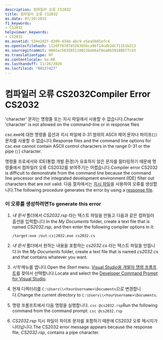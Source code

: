 ```yaml
---
description: 컴파일러 오류 CS2032
title: 컴파일러 오류 CS2032
ms.date: 07/20/2015
f1_keywords:
- CS2032
helpviewer_keywords:
- CS2032
ms.assetid: 534e2d2f-d209-43dd-abc9-e5ea5b01efc4
ms.openlocfilehash: 112df787874526395bca9bf14cdb2dc71151b213
ms.sourcegitcommit: 0802ac583585110022beb6af8ea0b39188b77c43
ms.translationtype: HT
ms.contentlocale: ko-KR
ms.lasthandoff: 11/26/2020
ms.locfileid: "89127427"
---
```

# <a name="compiler-error-cs2032"></a><span data-ttu-id="45b84-103">컴파일러 오류 CS2032</span><span class="sxs-lookup"><span data-stu-id="45b84-103">Compiler Error CS2032</span></span>

<span data-ttu-id="45b84-104">'character' 문자는 명령줄 또는 지시 파일에서 사용할 수 없습니다.</span><span class="sxs-lookup"><span data-stu-id="45b84-104">Character 'character' is not allowed on the command-line or in response files</span></span>

 <span data-ttu-id="45b84-105">csc.exe에 대한 명령줄 옵션과 지시 파일에 0-31 범위의 ASCII 제어 문자나 파이프(`|`) 문자를 사용할 수 없습니다.</span><span class="sxs-lookup"><span data-stu-id="45b84-105">Response files and the command line options for csc.exe cannot contain ASCII control characters in the range 0-31 or the pipe (`|`) character.</span></span>

 <span data-ttu-id="45b84-106">명령줄 프로세서와 IDE(통합 개발 환경)가 유효하지 않은 문자를 필터링하기 때문에 명령줄에서 컴파일러 오류 CS2032를 보여주기는 어렵습니다.</span><span class="sxs-lookup"><span data-stu-id="45b84-106">Compiler error CS2032 is difficult to demonstrate from the command line because the command line processor and the integrated development environment (IDE) filter out characters that are not valid.</span></span> <span data-ttu-id="45b84-107">다음 절차에서는 [지시 파일](../compiler-options/response-file-compiler-option.md)을 사용하여 오류를 생성합니다.</span><span class="sxs-lookup"><span data-stu-id="45b84-107">The following procedure generates the error by using a [response file](../compiler-options/response-file-compiler-option.md).</span></span>

### <a name="to-generate-this-error"></a><span data-ttu-id="45b84-108">이 오류를 생성하려면</span><span class="sxs-lookup"><span data-stu-id="45b84-108">To generate this error</span></span>

1. <span data-ttu-id="45b84-109">*내 문서* 폴더에서 *CS2032.rsp* 라는 텍스트 파일을 만들고 다음과 같은 컴파일러 옵션을 입력합니다.</span><span class="sxs-lookup"><span data-stu-id="45b84-109">In the *My Documents* folder, create a text file that is named *CS2032.rsp*, and then enter the following compiler options in it:</span></span>
  
    ```console
    /target:exe /out:cs|2032.exe cs2032.cs
    ```

2. <span data-ttu-id="45b84-110">*내 문서* 폴더에서 원하는 내용을 포함하는 *cs2032.cs* 라는 텍스트 파일을 만듭니다.</span><span class="sxs-lookup"><span data-stu-id="45b84-110">In the *My Documents* folder, create a text file that is named *cs2032.cs* and that contains whatever you want.</span></span>

3. <span data-ttu-id="45b84-111">*시작* 메뉴를 엽니다.</span><span class="sxs-lookup"><span data-stu-id="45b84-111">Open the *Start* menu.</span></span> <span data-ttu-id="45b84-112">[Visual Studio용 개발자 명령 프롬프트](../../../framework/tools/developer-command-prompt-for-vs.md)를 찾아서 선택합니다.</span><span class="sxs-lookup"><span data-stu-id="45b84-112">Locate and select the [Developer Command Prompt for Visual Studio](../../../framework/tools/developer-command-prompt-for-vs.md).</span></span>

4. <span data-ttu-id="45b84-113">현재 디렉터리를 `C:\Users\\<YourUsername>\Documents`으로 변경합니다.</span><span class="sxs-lookup"><span data-stu-id="45b84-113">Change the current directory to `C:\Users\\<YourUsername>\Documents`.</span></span>

5. <span data-ttu-id="45b84-114">명령 프롬프트에서 다음 명령을 실행합니다. `csc @cs2032.rsp`</span><span class="sxs-lookup"><span data-stu-id="45b84-114">Run the following command from the command prompt: `csc @cs2032.rsp`</span></span>

6. <span data-ttu-id="45b84-115">*CS2032.rsp* 지시 파일이 파이프 문자를 포함하기 때문에 CS2032 오류 메시지가 나타납니다.</span><span class="sxs-lookup"><span data-stu-id="45b84-115">The CS2032 error message appears because the response file, *CS2032.rsp*, contains a pipe character.</span></span>
